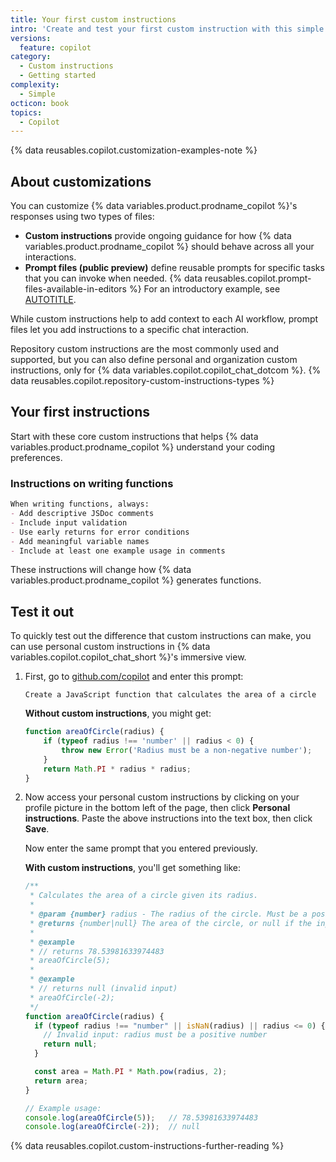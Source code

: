 ```yaml
---
title: Your first custom instructions
intro: 'Create and test your first custom instruction with this simple example.'
versions:
  feature: copilot
category:
  - Custom instructions
  - Getting started
complexity:
  - Simple
octicon: book
topics:
  - Copilot
---
```


{% data reusables.copilot.customization-examples-note %}

## About customizations

You can customize {% data variables.product.prodname_copilot %}'s responses using two types of files:

* **Custom instructions** provide ongoing guidance for how {% data variables.product.prodname_copilot %} should behave across all your interactions.
* **Prompt files (public preview)** define reusable prompts for specific tasks that you can invoke when needed. {% data reusables.copilot.prompt-files-available-in-editors %} For an introductory example, see [AUTOTITLE](/copilot/tutorials/customization-library/prompt-files/your-first-prompt-file).

While custom instructions help to add context to each AI workflow, prompt files let you add instructions to a specific chat interaction.

Repository custom instructions are the most commonly used and supported, but you can also define personal and organization custom instructions, only for {% data variables.copilot.copilot_chat_dotcom %}. {% data reusables.copilot.repository-custom-instructions-types %}

## Your first instructions

Start with these core custom instructions that helps {% data variables.product.prodname_copilot %} understand your coding preferences.

### Instructions on writing functions

```markdown copy
When writing functions, always:
- Add descriptive JSDoc comments
- Include input validation
- Use early returns for error conditions
- Add meaningful variable names
- Include at least one example usage in comments
```

These instructions will change how {% data variables.product.prodname_copilot %} generates functions.

## Test it out

To quickly test out the difference that custom instructions can make, you can use personal custom instructions in {% data variables.copilot.copilot_chat_short %}'s immersive view.

1. First, go to [github.com/copilot](https://github.com/copilot) and enter this prompt:

    `Create a JavaScript function that calculates the area of a circle`

    **Without custom instructions**, you might get:

    ```javascript
    function areaOfCircle(radius) {
        if (typeof radius !== 'number' || radius < 0) {
            throw new Error('Radius must be a non-negative number');
        }
        return Math.PI * radius * radius;
    }
    ```

1. Now access your personal custom instructions by clicking on your profile picture in the bottom left of the page, then click **Personal instructions**. Paste the above instructions into the text box, then click **Save**.

    Now enter the same prompt that you entered previously.

    **With custom instructions**, you'll get something like:

    ```javascript
    /**
     * Calculates the area of a circle given its radius.
     *
     * @param {number} radius - The radius of the circle. Must be a positive number.
     * @returns {number|null} The area of the circle, or null if the input is invalid.
     *
     * @example
     * // returns 78.53981633974483
     * areaOfCircle(5);
     *
     * @example
     * // returns null (invalid input)
     * areaOfCircle(-2);
     */
    function areaOfCircle(radius) {
      if (typeof radius !== "number" || isNaN(radius) || radius <= 0) {
        // Invalid input: radius must be a positive number
        return null;
      }

      const area = Math.PI * Math.pow(radius, 2);
      return area;
    }

    // Example usage:
    console.log(areaOfCircle(5));   // 78.53981633974483
    console.log(areaOfCircle(-2));  // null
    ```

{% data reusables.copilot.custom-instructions-further-reading %}
